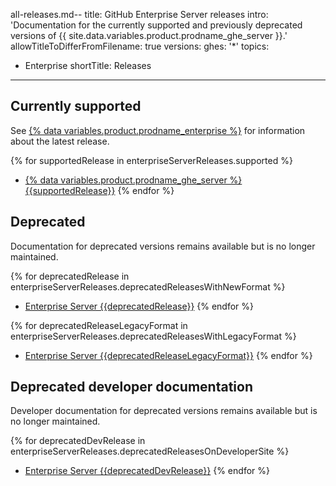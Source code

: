 all-releases.md--
title: GitHub Enterprise Server releases
intro: 'Documentation for the currently supported and previously deprecated versions of {{ site.data.variables.product.prodname_ghe_server }}.'
allowTitleToDifferFromFilename: true
versions:
  ghes: '*'
topics:
  - Enterprise
shortTitle: Releases
---

## Currently supported

See [{% data variables.product.prodname_enterprise %}](https://github.com/enterprise) for information about the latest release.

{% for supportedRelease in enterpriseServerReleases.supported %}
- [{% data variables.product.prodname_ghe_server %} {{supportedRelease}}](/enterprise-server@{{supportedRelease}})
{% endfor %}

## Deprecated

Documentation for deprecated versions remains available but is no longer maintained.

{% for deprecatedRelease in enterpriseServerReleases.deprecatedReleasesWithNewFormat %}
- [Enterprise Server {{deprecatedRelease}}](/enterprise-server@{{deprecatedRelease}})
{% endfor %}

{% for deprecatedReleaseLegacyFormat in enterpriseServerReleases.deprecatedReleasesWithLegacyFormat %}
- [Enterprise Server {{deprecatedReleaseLegacyFormat}}](/enterprise/{{deprecatedReleaseLegacyFormat}})
{% endfor %}

## Deprecated developer documentation

Developer documentation for deprecated versions remains available but is no longer maintained.

{% for deprecatedDevRelease in enterpriseServerReleases.deprecatedReleasesOnDeveloperSite %}
- [Enterprise Server {{deprecatedDevRelease}}](https://developer.github.com/enterprise/{{deprecatedDevRelease}})
{% endfor %}
